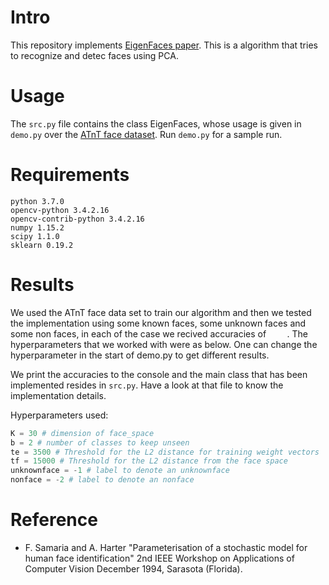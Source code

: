 # Intro
This repository implements [EigenFaces paper](http://www.face-rec.org/algorithms/pca/jcn.pdf). This is a algorithm that tries to recognize and detec faces using PCA.

# Usage
The `src.py` file contains the class EigenFaces, whose usage is given in `demo.py` over the [ATnT face dataset](https://www.cl.cam.ac.uk/research/dtg/attarchive/facedatabase.html).
Run `demo.py` for a sample run.

# Requirements
```
python 3.7.0
opencv-python 3.4.2.16
opencv-contrib-python 3.4.2.16
numpy 1.15.2
scipy 1.1.0
sklearn 0.19.2
```

# Results
We used the ATnT face data set to train our algorithm and then we tested the implementation using some known faces, some unknown faces and some non faces, in each of the case we recived accuracies of ` ` ` ` ` `. The hyperparameters that we worked with were as below. One can change the hyperparameter in the start of demo.py to get different results.

We print the accuracies to the console and the main class that has been implemented resides in `src.py`. Have a look at that file to know the implementation details.

Hyperparameters used:
```python
K = 30 # dimension of face_space
b = 2 # number of classes to keep unseen
te = 3500 # Threshold for the L2 distance for training weight vectors
tf = 15000 # Threshold for the L2 distance from the face space
unknownface = -1 # label to denote an unknownface
nonface = -2 # label to denote an nonface
```








# Reference
*  F. Samaria and A. Harter 
  "Parameterisation of a stochastic model for human face identification"
  2nd IEEE Workshop on Applications of Computer Vision
  December 1994, Sarasota (Florida).
